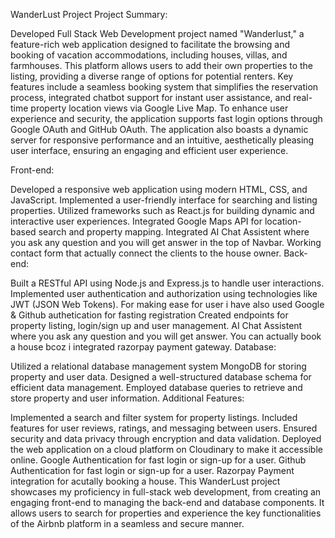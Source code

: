 WanderLust Project
Project Summary:

Developed Full Stack Web Development project named "Wanderlust," a feature-rich web application designed to facilitate the browsing and booking of vacation accommodations, including houses, villas, and farmhouses. This platform allows users to add their own properties to the listing, providing a diverse range of options for potential renters. Key features include a seamless booking system that simplifies the reservation process, integrated chatbot support for instant user assistance, and real-time property location views via Google Live Map. To enhance user experience and security, the application supports fast login options through Google OAuth and GitHub OAuth. The application also boasts a dynamic server for responsive performance and an intuitive, aesthetically pleasing user interface, ensuring an engaging and efficient user experience.

Front-end:

Developed a responsive web application using modern HTML, CSS, and JavaScript.
Implemented a user-friendly interface for searching and listing properties.
Utilized frameworks such as React.js for building dynamic and interactive user experiences.
Integrated Google Maps API for location-based search and property mapping.
Integrated AI Chat Assistent where you ask any question and you will get answer in the top of Navbar.
Working contact form that actually connect the clients to the house owner.
Back-end:

Built a RESTful API using Node.js and Express.js to handle user interactions.
Implemented user authentication and authorization using technologies like JWT (JSON Web Tokens).
For making ease for user i have also used Google & Github authetication for fasting registration
Created endpoints for property listing, login/sign up and user management.
AI Chat Assistent where you ask any question and you will get answer.
You can actually book a house bcoz i integrated razorpay payment gateway.
Database:

Utilized a relational database management system MongoDB for storing property and user data.
Designed a well-structured database schema for efficient data management.
Employed database queries to retrieve and store property and user information.
Additional Features:

Implemented a search and filter system for property listings.
Included features for user reviews, ratings, and messaging between users.
Ensured security and data privacy through encryption and data validation.
Deployed the web application on a cloud platform on Cloudinary to make it accessible online.
Google Authentication for fast login or sign-up for a user.
Github Authentication for fast login or sign-up for a user.
Razorpay Payment integration for acutally booking a house.
This WanderLust project showcases my proficiency in full-stack web development, from creating an engaging front-end to managing the back-end and database components. It allows users to search for properties and experience the key functionalities of the Airbnb platform in a seamless and secure manner.
